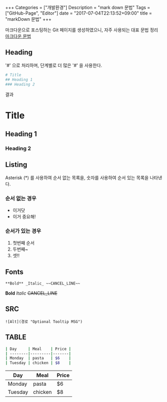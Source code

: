 +++
Categories = ["개발환경"]
Description = "mark down 문법"
Tags = ["GitHub-Page", "Editor"]
date = "2017-07-04T22:13:52+09:00"
title = "markDown 문법"
+++

마크다운으로 포스팅하는 Git 페이지를 생성하였으니, 자주 사용되는 대표 문법 정리  
[마크다운 문법](https://confluence.atlassian.com/bitbucketserver/markdown-syntax-guide-776639995.html#Markdownsyntaxguide-Listinlist)


## Heading 
'#' 으로 처리하며, 단계별로 더 많은 '#' 을 사용한다. 

```bash
# Title
## Heading 1
### Heading 2
```

결과 
# Title
## Heading 1
### Heading 2


## Listing
Asterisk (*) 를 사용하여 순서 없는 목록을, 숫자를 사용하여 순서 있는 목록을 나타낸다. 

### 순서 없는 경우  
* 이거닷  
* 이거 중요해!  

### 순서가 있는 경우  
1. 첫번째 순서
2. 두번째~
3. 셋!!

## Fonts 
```bash 
**Bold** _Italic_ ~~CANCEL_LINE~~
```
**Bold** _Italic_ ~~CANCEL_LINE~~


## SRC
```
![Alt](경로 "Optional Tooltip MSG")
```

## TABLE
```bash
| Day     | Meal    | Price |
| --------|---------|-------|
| Monday  | pasta   | $6    |
| Tuesday | chicken | $8    |
```

| Day     | Meal    | Price |
| --------|---------|-------|
| Monday  | pasta   | $6    |
| Tuesday | chicken | $8    |

